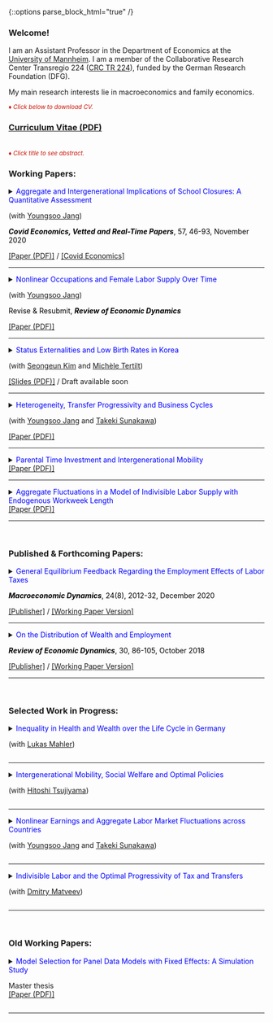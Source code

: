 {::options parse_block_html="true" /}

### Welcome!

I am an Assistant Professor in the Department of Economics at the [University of Mannheim](https://www.vwl.uni-mannheim.de/en/). I am a member of the Collaborative Research Center Transregio 224 ([CRC TR 224](https://www.crctr224.de/en/about)), funded by the German Research Foundation (DFG).

My main research interests lie in macroeconomics and family economics.

<font color="scarlet"><i><small>&diams; Click below to download CV.</small></i></font> 
### [Curriculum Vitae (PDF)](CV.pdf)

<br>
<font color="scarlet"><i><small>&diams; Click title to see abstract.</small></i></font>  

### Working Papers:
<details>
  <summary markdown="span"><font color="blue">Aggregate and Intergenerational Implications of School Closures: A Quantitative Assessment</font>
    
  (with <a href="https://sites.google.com/site/youngsoojangecon/" target="_blank">Youngsoo Jang</a>)
  
  <font color="black"><b><i>Covid Economics, Vetted and Real-Time Papers</i></b>, 57, 46-93, November 2020</font></summary>
  
  | **Abstract**          |
  |:---------------------------|
  | A majority of governments around the world unprecedentedly closed schools in response to the COVID-19 pandemic. This paper quantitatively investigates the macroeconomic and distributional consequences of school closures through intergenerational channels in the medium- and long-term. The model economy is a dynastic overlapping generations general equilibrium model in which schools, in the form of public education investments, complement parental investments in producing children's human capital. We calibrate the stationary equilibrium of the model to the U.S. economy and compute the equilibrium responses following unexpected school closure shocks. We find that school closures have moderate long-lasting adverse effects on macroeconomic aggregates such as output. The accumulated output loss over the next century relative to the annual output, following a half-year-long closure, exceeds 5%. In addition, we find that school closures reduce intergenerational mobility, especially among older children. Finally, we find that lower substitutability between public and parental investments induces larger damages in the aggregate economy and overall lifetime incomes of the affected children, while mitigating negative impacts on intergenerational mobility. In all findings, heterogeneous parental responses to school closures play a key role. Our results provide a quantitatively relevant dimension to consider for policymakers assessing potential costs of school closures. |
  
 </details>
 <a href="https://drive.google.com/file/d/1hI1sSDKdnUsiuc8zA3zebvz3PgSCEYJy/view?usp=sharing" target="_blank"><u>[Paper (PDF)]</u></a> / <a href="https://cepr.org/file/9988/download?token=NqOyq6ZR" target="_blank"><u>[Covid Economics]</u></a>
 
----
<details>
  <summary markdown="span"><font color="blue">Nonlinear Occupations and Female Labor Supply Over Time</font>
    
  (with <a href="https://sites.google.com/site/youngsoojangecon/" target="_blank">Youngsoo Jang</a>)
  
  <font color="black">Revise & Resubmit, <b><i>Review of Economic Dynamics</i></b></font></summary>
    
  | **Abstract**          |
  |:---------------------------|
  | Long hours worked for higher returns and higher returns for longer hours worked are common to many occupations, namely, nonlinear occupations (Goldin 2014). Over the last four decades, both the share and the relative wage premium of nonlinear occupations have been increasing. Females have been facing rising experience premiums, especially in nonlinear occupations. To quantitatively explore how these changes have affected the female labor supply over time, we build a quantitative, dynamic general equilibrium model of occupational choice and labor supply at both the extensive and intensive margins. A decomposition analysis finds that rising experience premiums, especially in nonlinear occupations, and technical change that is biased towards nonlinear occupations are important in explaining the intensive margin of female labor supply, which has continued to increase even in the recent period, during which female employment has stagnated. Finally, a counterfactual experiment suggests that if the barrier aspects of nonlinearities had gradually vanished, female employment would have been considerably higher at the expense of significantly lower labor supply at the intensive margin. |
  
 </details>
 <a href="https://drive.google.com/file/d/1Z1hzDr3rDzIpmtf8W3ZrjSz73dgkd_Mf/view?usp=sharing" target="_blank"><u>[Paper (PDF)]</u></a> 
 
 ----
 <details>
  <summary markdown="span"><font color="blue">Status Externalities and Low Birth Rates in Korea</font>
    
  (with <a href="https://sites.google.com/site/sekimphd/" target="_blank">Seongeun Kim</a> and <a href="http://tertilt.vwl.uni-mannheim.de/" target="_blank">Michèle Tertilt</a>)</summary>
    
  | **Abstract**          |
  |:---------------------------|
  | East Asians, especially South Koreans, are apparently preoccupied with their children’s education – most children spend time in expensive private institutes and cram schools in the evening and on weekends. At the same time, South Korea currently has the lowest total fertility rate in the world. In this paper we propose a theory with status externality and endogenous fertility that connect these two facts. Using a quantitative heterogeneous-agent model with status externality calibrated to the recent Korean economy, we first find that fertility would be 16% higher in the absence of the status externality. We then explore how government interventions affect fertility and welfare from both positive and normative perspectives. The optimal policy maximizing the current generation’s welfare by addressing the externality-induced distortions is the mixture of an education investment tax rate of 12% and a moderate size of pro-natal transfers. We also highlight the importance of externality feedback in our optimal policy result and their repercussions for the future generations. |
  
 </details>
 <a href="https://drive.google.com/file/d/1AdxmiOQQeOHvguFaENjD8y-js3Dx0RVl/view?usp=sharing" target="_blank"><u>[Slides (PDF)]</u></a> / Draft available soon
 
 ----
 <details>
  <summary markdown="span"><font color="blue">Heterogeneity, Transfer Progressivity and Business Cycles</font>
    
  (with <a href="https://sites.google.com/site/youngsoojangecon/" target="_blank">Youngsoo Jang</a> and <a href="https://tkksnk.github.io/" target="_blank">Takeki Sunakawa</a>)</summary>
    
  | **Abstract**          |
  |:---------------------------|
  | This paper studies how transfer progressivity influences aggregate fluctuations when interacted with household heterogeneity. Using a simple static model of the extensive margin labor supply, we analytically characterize how transfer progressivity influences differential labor supply responses to aggregate conditions across heterogeneous households. We then build a quantitative dynamic general equilibrium model with both idiosyncratic and aggregate productivity shocks and show that the model delivers moderately procyclical average labor productivity and a large cyclical volatility of aggregate hours relative to output. Counterfactual exercises show that redistributive policies have very different implications for aggregate fluctuations, depending on whether tax progressivity or transfer progressivity is used. We provide empirical evidence on the heterogeneity of employment responses across the wage distribution, which supports the key model mechanism. |
    
 </details>
 <a href="https://drive.google.com/open?id=1vW8i3IzULSe1yhjQC5vY8q-fE02pxHsl" target="_blank"><u>[Paper (PDF)]</u></a>
 
 ----
 <details>
  <summary markdown="span"><font color="blue">Parental Time Investment and Intergenerational Mobility</font></summary>
    
  | **Abstract**          |
  |:---------------------------|
  | This paper constructs a quantitative model of intergenerational mobility in which lifetime income mobility is shaped by various channels including parental time investments in children. The calibrated model delievers positive educational gradients in parental time investment, as observed in the data, and also successfully accounts for untargeted distributional aspects of income mobility, captured in the income quintile transition matrix. The model implies that removing the positive educational gradients in parental time investment during the whole childhood would reduce intergenerational income persistence nearly by 40 percent. Policy experiments suggest that subsidies to childhood investments that can diminish positive educational gradients in parental time investments would increase intergenerational mobility, and that there are better ways of subsidizing investments to achieve greater mobility in terms of aggregate output and welfare. |
  
 </details>
 <a href="https://drive.google.com/file/d/1APvhSKT1XA88VsPbMXPKN0Qqrz9dfVe_/view?usp=sharing" target="_blank"><u>[Paper (PDF)]</u></a>
 
 ---- 
 <details>
  <summary markdown="span"><font color="blue">Aggregate Fluctuations in a Model of Indivisible Labor Supply with Endogenous Workweek Length</font></summary>
    
  | **Abstract**          |
  |:---------------------------|
  | This paper studies aggregate fluctuations in a simple extension of the classical indivisible labor supply model of Rogerson (1988) and Hansen (1985). The model allows a firm to choose hours as well as employment in the presence of a nonlinear mapping from hours worked to labor services and employment adjustment costs. Households take as given state-dependent hours per worker, which are optimally chosen by the firm, and make intertemporal labor supply decisions along the extensive margin. Although the model does not explicitly allow households to choose desired hours worked, the preference parameter governing the intensive margin Frisch elasticity of households shapes aggregate labor market fluctuations along both intensive and extensive margins, in contrast to pure indivisible labor models. |
  
 </details>
 <a href="https://drive.google.com/file/d/1odhLJw7o2qwhrO4SjCgcfTKCUap4ozTl/view?usp=sharing" target="_blank"><u>[Paper (PDF)]</u></a>
 
 ---- 
 <br>
 
### Published & Forthcoming Papers:

<details>
  <summary markdown="span"><font color="blue">General Equilibrium Feedback Regarding the Employment Effects of Labor Taxes</font>
    
  <font color="black"><b><i>Macroeconomic Dynamics</i></b>, 24(8), 2012-32, December 2020</font></summary>
  
  | **Abstract**          |
  |:---------------------------|
  | A higher labor tax rate increases the equilibrium real interest rate and reduces the equilibrium wage in a heterogeneous-agent model with endogenous savings and indivisible labor supply decisions. I show that these general equilibrium (GE) adjustments, in particular of the real interest rate, reinforce the negative employment impact of higher labor taxes. However, the representative-agent version of the model, which generates similar aggregate employment responses to labor tax changes, implies that GE feedback is neutral. The cross-country panel data reveal that the negative association between labor tax rates and the extensive margin labor supply is significantly and robustly weaker in small open economies where the interest rate is less tightly linked to domestic circumstances. This empirical evidence supports the transmission mechanism of labor tax changes for employment in the heterogeneous-agent model. |
  
  </details>
  <a href="https://www.cambridge.org/core/journals/macroeconomic-dynamics/article/general-equilibrium-feedback-regarding-the-employment-effects-of-labor-taxes/272B245BF35356A10062609E215D545D" target="_blank"><u>[Publisher]</u></a> / <a href="https://drive.google.com/open?id=1DoZpKCBzuf2Yo3OU-PsT_Z0LP_AUAcYr" target="_blank"><u>[Working Paper Version]</u></a>
  
  ----
  <details>
  <summary markdown="span"><font color="blue">On the Distribution of Wealth and Employment</font>
    
  <font color="black"><b><i>Review of Economic Dynamics</i></b>, 30, 86-105, October 2018</font></summary>
  
  | **Abstract**          |
  |:---------------------------|
  | In the United States, the employment rate is nearly flat across wealth quintiles with the exception of the first quintile. Correlations between wealth and employment are close to zero or moderately positive. However, incomplete markets models with a standard utility function counterfactually generate a strongly negative relationship between wealth and employment. Using a fairly standard incomplete markets model calibrated to match the distribution of wealth, I find that government transfers and capital income taxation increase the (non-targeted) correlations between wealth and employment substantially, bringing the model closer to the data. As the model's fit with the distribution of wealth and employment improves, I find that the precautionary motive of labor supply is mitigated, thereby raising aggregate labor supply elasticities substantially. |
  
  </details>
  <a href="https://www.sciencedirect.com/science/article/pii/S1094202518301613" target="_blank"><u>[Publisher]</u></a> / <a href="https://drive.google.com/open?id=1pYHMHYqz_z82_wU5vl7UEK0c7aHrY_Ht" target="_blank"><u>[Working Paper Version]</u></a>
  
  ----
<br>

### Selected Work in Progress:
<details>
  <summary markdown="span"><font color="blue">Inequality in Health and Wealth over the Life Cycle in Germany</font>
  
  (with [Lukas Mahler](https://))</summary>
  
 </details>
 
 ----
 
<details>
  <summary markdown="span"><font color="blue">Intergenerational Mobility, Social Welfare and Optimal Policies</font>
  
  (with [Hitoshi Tsujiyama](https://sites.google.com/site/hitoshitsujiyama/))</summary>
  
 </details>
 
 ----
 
 <details>
  <summary markdown="span"><font color="blue">Nonlinear Earnings and Aggregate Labor Market Fluctuations across Countries</font>
  
  (with [Youngsoo Jang](https://sites.google.com/site/youngsoojangecon/) and [Takeki Sunakawa](https://tkksnk.github.io/))</summary>
  
 </details>
 
 ----
 
 <details>
  <summary markdown="span"><font color="blue">Indivisible Labor and the Optimal Progressivity of Tax and Transfers</font>
  
  (with [Dmitry Matveev](https://www.sites.google.com/site/dimitrymatveev/))</summary>
  
 </details>
 
 ----
 <br>
 
### Old Working Papers:
<details>
  <summary markdown="span"><font color="blue">Model Selection for Panel Data Models with Fixed Effects: A Simulation Study</font>
    
  Master thesis
  <br><a href="https://drive.google.com/file/d/1Ewn0Zc1wlhsZdw4kUlW5vk_pHhGxXiJ9/view?usp=sharing" target="_blank"><u>[Paper (PDF)]</u></a> </summary>
  
  | **Abstract**          |
  |:---------------------------|
  | This paper considers model selection using the Akaike's Information Criterion (AIC), the corrected Akaike's Information Criterion (AICc), and the Bayesian Information Criterion (BIC) for panel data models with fixed effects. Applying these information criteria to fixed effects panel models is not a trivial matter due to the incidental parameters problem that might adversely affect their practical performance, especially when T is small. Through the Monte Carlo experiments it has been found that the information criteria are quite successful in selecting the true model. In particular, given the existence of the incidental parameters problem in the data generating process, the AICc and the AIC operate successfully unless T is extremely small. This study, therefore, concludes that the information criteria---which are simple to use as well as effective---will likely help empirical researchers determine the proper structure of the error term in fixed effects estimation in an objective manner. |
  
 </details>
 
 ----
